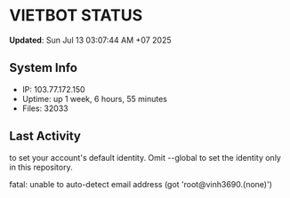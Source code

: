# VIETBOT STATUS
**Updated**: Sun Jul 13 03:07:44 AM +07 2025

## System Info
- IP: 103.77.172.150
- Uptime: up 1 week, 6 hours, 55 minutes
- Files: 32033

## Last Activity

to set your account's default identity.
Omit --global to set the identity only in this repository.

fatal: unable to auto-detect email address (got 'root@vinh3690.(none)')
